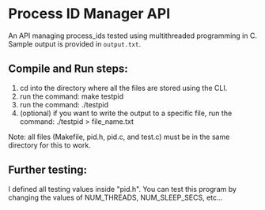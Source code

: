 # Process ID Manager API
An API managing process_ids tested using multithreaded programming in C.
Sample output is provided in `output.txt`.

## Compile and Run steps:
1. cd into the directory where all the files are stored using the CLI.
2. run the command: make testpid
3. run the command: ./testpid
4. (optional) if you want to write the output to a specific file, run the command: ./testpid > file_name.txt

Note: all files (Makefile, pid.h, pid.c, and test.c) must be in the same directory for this to work.

## Further testing:
I defined all testing values inside "pid.h". You can test this program by changing the values of NUM_THREADS, NUM_SLEEP_SECS, etc... 
